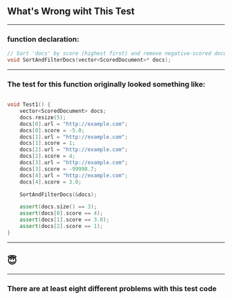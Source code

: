 <!-- classes: title -->

## What's Wrong wiht This Test

---

### function declaration:

```cpp
// Sort 'docs' by score (highest first) and remove negative-scored documents.
void SortAndFilterDocs(vector<ScoredDocument>* docs);
```

---

### The test for this function originally looked something like:

```cpp

void Test1() {
    vector<ScoredDocument> docs;
    docs.resize(5);
    docs[0].url = "http://example.com";
    docs[0].score = -5.0;
    docs[1].url = "http://example.com";
    docs[1].score = 1;
    docs[2].url = "http://example.com";
    docs[2].score = 4;
    docs[3].url = "http://example.com";
    docs[3].score = -99998.7;
    docs[4].url = "http://example.com";
    docs[4].score = 3.0;

    SortAndFilterDocs(&docs);

    assert(docs.size() == 3);
    assert(docs[0].score == 4);
    assert(docs[1].score == 3.0);
    assert(docs[2].score == 1);
}

```

---

## 😇

<!-- note
こいつはひどい・・・
-->

---

### There are at least eight different problems with this test code
